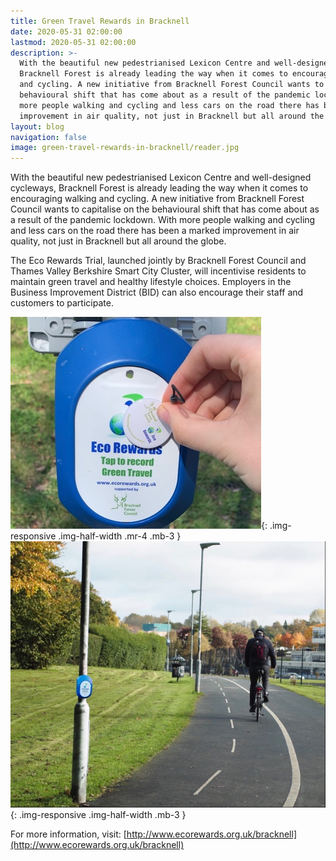 ```yaml
---
title: Green Travel Rewards in Bracknell
date: 2020-05-31 02:00:00
lastmod: 2020-05-31 02:00:00
description: >-
  With the beautiful new pedestrianised Lexicon Centre and well-designed cycleways,
  Bracknell Forest is already leading the way when it comes to encouraging walking
  and cycling. A new initiative from Bracknell Forest Council wants to capitalise on the
  behavioural shift that has come about as a result of the pandemic lockdown. With
  more people walking and cycling and less cars on the road there has been a marked
  improvement in air quality, not just in Bracknell but all around the globe.
layout: blog
navigation: false
image: green-travel-rewards-in-bracknell/reader.jpg
---
```


With the beautiful new pedestrianised Lexicon Centre and well-designed cycleways,
Bracknell Forest is already leading the way when it comes to encouraging walking
and cycling. A new initiative from Bracknell Forest Council wants to capitalise on the
behavioural shift that has come about as a result of the pandemic lockdown. With
more people walking and cycling and less cars on the road there has been a marked
improvement in air quality, not just in Bracknell but all around the globe.

The Eco Rewards Trial, launched jointly by Bracknell Forest Council and Thames
Valley Berkshire Smart City Cluster, will incentivise residents to maintain green travel
and healthy lifestyle choices. Employers in the Business Improvement District (BID)
can also encourage their staff and customers to participate.

![reader](/assets/image/post/green-travel-rewards-in-bracknell/reader.jpg){: .img-responsive .img-half-width .mr-4 .mb-3 }
![bracknell](/assets/image/post/green-travel-rewards-in-bracknell/bracknell.jpg){: .img-responsive  .img-half-width .mb-3 }


For more information, visit: [http://www.ecorewards.org.uk/bracknell](http://www.ecorewards.org.uk/bracknell)
